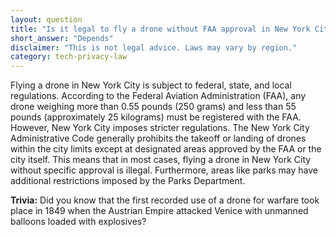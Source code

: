 ```yaml
---
layout: question
title: "Is it legal to fly a drone without FAA approval in New York City?"
short_answer: "Depends"
disclaimer: "This is not legal advice. Laws may vary by region."
category: tech-privacy-law
---
```

Flying a drone in New York City is subject to federal, state, and local regulations. According to the Federal Aviation Administration (FAA), any drone weighing more than 0.55 pounds (250 grams) and less than 55 pounds (approximately 25 kilograms) must be registered with the FAA. However, New York City imposes stricter regulations. The New York City Administrative Code generally prohibits the takeoff or landing of drones within the city limits except at designated areas approved by the FAA or the city itself. This means that in most cases, flying a drone in New York City without specific approval is illegal. Furthermore, areas like parks may have additional restrictions imposed by the Parks Department.

**Trivia:** Did you know that the first recorded use of a drone for warfare took place in 1849 when the Austrian Empire attacked Venice with unmanned balloons loaded with explosives?
